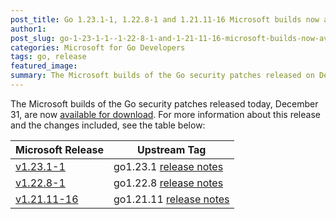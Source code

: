 ```yaml
---
post_title: Go 1.23.1-1, 1.22.8-1 and 1.21.11-16 Microsoft builds now available
author1: 
post_slug: go-1-23-1-1--1-22-8-1-and-1-21-11-16-microsoft-builds-now-available
categories: Microsoft for Go Developers
tags: go, release
featured_image:
summary: The Microsoft builds of the Go security patches released on December 31 are now available for download.
---
```


The Microsoft builds of the Go security patches released today, December 31, are now [available for download](https://github.com/microsoft/go#binary-distribution). For more information about this release and the changes included, see the table below:

| Microsoft Release | Upstream Tag |
|-------------------|--------------|
| [v1.23.1-1](https://github.com/microsoft/go/releases/tag/v1.23.1-1) | go1.23.1 [release notes](https://go.dev/doc/devel/release#go1.23.1) |
| [v1.22.8-1](https://github.com/microsoft/go/releases/tag/v1.22.8-1) | go1.22.8 [release notes](https://go.dev/doc/devel/release#go1.22.8) |
| [v1.21.11-16](https://github.com/microsoft/go/releases/tag/v1.21.11-16) | go1.21.11 [release notes](https://go.dev/doc/devel/release#go1.21.11) |
